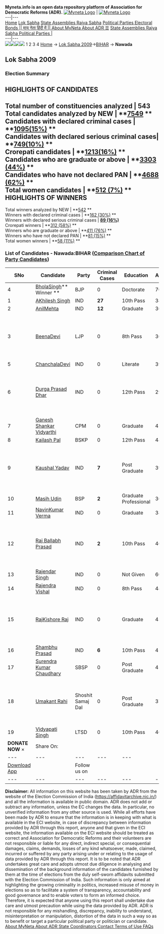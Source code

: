 **Myneta.info is an open data repository platform of Association for Democratic Reforms (ADR).**
[![Myneta Logo](https://www.myneta.info/lib/img/myneta-logo.png)](https://www.myneta.info/) | [![Myneta Logo](https://www.myneta.info/lib/img/adr-logo.png)](https://adrindia.org)  
---|---  
[Home](https://www.myneta.info/) [Lok Sabha](https://www.myneta.info/#ls "Lok Sabha") [ State Assemblies ](https://www.myneta.info/#sa "State Assemblies") [Rajya Sabha](https://www.myneta.info/#rs "Rajya Sabha") [Political Parties ](https://www.myneta.info/party "Political Parties") [ Electoral Bonds ](https://www.myneta.info/electoral_bonds "Electoral Bonds") [ || माय नेता हिंदी में || ](https://translate.google.co.in/translate?prev=hp&hl=en&js=y&u=www.myneta.info&sl=en&tl=hi&history_state0=) [ About MyNeta ](https://adrindia.org/content/about-myneta) [ About ADR ](https://adrindia.org/about-adr/who-we-are) [☰](javascript:void\(0\))
[ State Assemblies ](https://www.myneta.info/#sa "State Assemblies") [ Rajya Sabha ](https://www.myneta.info/#rs "Rajya Sabha") [ Political Parties ](https://www.myneta.info/party "Political Parties")
|   
---|---  
![](https://www.myneta.info/lib/img/banner/banner-1.png)![](https://www.myneta.info/lib/img/banner/banner-2.png)![](https://www.myneta.info/lib/img/banner/banner-3.png)![](https://www.myneta.info/lib/img/banner/banner-4.png)
1  2  3  4 
[Home](https://www.myneta.info/) → [Lok Sabha 2009](https://www.myneta.info/ls2009/)→[BIHAR](https://www.myneta.info/ls2009/index.php?action=show_constituencies&state_id=4) → **Nawada**
### 
## Lok Sabha 2009
###  Election Summary 
HIGHLIGHTS OF CANDIDATES  
---  
Total number of constituencies analyzed |  543   
Total candidates analyzed by NEW | **[7549](https://www.myneta.info/ls2009/index.php?action=summary&subAction=candidates_analyzed&sort=candidate#summary) **  
Candidates with declared criminal cases | **[1095(15%)](https://www.myneta.info/ls2009/index.php?action=summary&subAction=crime&sort=candidate#summary) **  
Candidates with declared serious criminal cases| **[749(10%)](https://www.myneta.info/ls2009/index.php?action=summary&subAction=serious_crime&sort=candidate#summary) **  
Crorepati candidates | **[1213(16%)](https://www.myneta.info/ls2009/index.php?action=summary&subAction=crorepati&sort=candidate#summary) **  
Candidates who are graduate or above | **[3303 (44%)](https://www.myneta.info/ls2009/index.php?action=summary&subAction=education&sort=candidate#summary) **  
Candidates who have not declared PAN | **[4688 (62%)](https://www.myneta.info/ls2009/index.php?action=summary&subAction=without_pan&sort=candidate#summary) **  
Total women candidates | **[512 (7%)](https://www.myneta.info/ls2009/index.php?action=summary&subAction=women_candidate&sort=candidate#summary) **  
HIGHLIGHTS OF WINNERS  
---  
Total winners analyzed by NEW | **[542](https://www.myneta.info/ls2009/index.php?action=summary&subAction=winner_analyzed&sort=candidate#summary) **  
Winners with declared criminal cases | **[162 (30%)](https://www.myneta.info/ls2009/index.php?action=summary&subAction=winner_crime&sort=candidate#summary) **  
Winners with declared serious criminal cases | **[89 (16%)](https://www.myneta.info/ls2009/index.php?action=summary&subAction=winner_serious_crime&sort=candidate#summary)**  
Crorepati winners | **[312 (58%)](https://www.myneta.info/ls2009/index.php?action=summary&subAction=winner_crorepati&sort=candidate#summary) **  
Winners who are graduate or above | **[411 (76%)](https://www.myneta.info/ls2009/index.php?action=summary&subAction=winner_education&sort=candidate#summary) **  
Winners who have not declared PAN | **[81 (15%)](https://www.myneta.info/ls2009/index.php?action=summary&subAction=winner_without_pan&sort=candidate#summary) **  
Total women winners | **[58 (11%)](https://www.myneta.info/ls2009/index.php?action=summary&subAction=winner_women&sort=candidate#summary) **  
### List of Candidates - Nawada:BIHAR ([Comparison Chart of Party Candidates](https://www.myneta.info/ls2009/comparisonchart.php?constituency_id=39))
SNo | Candidate| Party| Criminal Cases| Education| Age| Total Assets| Liabilities  
---|---|---|---|---|---|---|---  
4  | [BholaSingh](https://www.myneta.info/ls2009/candidate.php?candidate_id=1323)** Winner ** | BJP | 0 | Doctorate| 70 | Rs 38,93,000 ~ 38 Lacs+ | Rs 3,60,000 ~ 3 Lacs+  
1  | [AKhilesh Singh](https://www.myneta.info/ls2009/candidate.php?candidate_id=1316) | IND | **27** | 10th Pass| 38 | Rs 7,62,287 ~ 7 Lacs+ | Rs 0 ~   
2  | [AnilMehta](https://www.myneta.info/ls2009/candidate.php?candidate_id=1318) | IND | **12** | Graduate| 36 | Rs 49,31,596 ~ 49 Lacs+ | Rs 2,62,669 ~ 2 Lacs+  
3  | [BeenaDevi](https://www.myneta.info/ls2009/candidate.php?candidate_id=1322) | LJP | 0 | 8th Pass| 36 | ![](https://myneta.info/image_v2.php?myneta_folder=ls2009&candidate_id=1322&col=ta) | ![](https://myneta.info/image_v2.php?myneta_folder=ls2009&candidate_id=1322&col=lia)  
5  | [ChanchalaDevi](https://www.myneta.info/ls2009/candidate.php?candidate_id=1325) | IND | 0 | Literate| 39 | Rs 1,10,050 ~ 1 Lacs+ | Rs 0 ~   
6  | [Durga Prasad Dhar](https://www.myneta.info/ls2009/candidate.php?candidate_id=1327) | IND | 0 | 12th Pass| 29 | ![](https://myneta.info/image_v2.php?myneta_folder=ls2009&candidate_id=1327&col=ta) | ![](https://myneta.info/image_v2.php?myneta_folder=ls2009&candidate_id=1327&col=lia)  
7  | [Ganesh Shankar Vidyarthi](https://www.myneta.info/ls2009/candidate.php?candidate_id=1328) | CPM | 0 | Graduate| 45 | Rs 22,13,057 ~ 22 Lacs+ | Rs 10,00,000 ~ 10 Lacs+  
8  | [Kailash Pal](https://www.myneta.info/ls2009/candidate.php?candidate_id=1329) | BSKP | 0 | 12th Pass| 48 | Rs 1,31,10,000 ~ 1 Crore+ | Rs 2,60,052 ~ 2 Lacs+  
9  | [Kaushal Yadav](https://www.myneta.info/ls2009/candidate.php?candidate_id=1330) | IND | **7** | Post Graduate| 39 | ![](https://myneta.info/image_v2.php?myneta_folder=ls2009&candidate_id=1330&col=ta) | ![](https://myneta.info/image_v2.php?myneta_folder=ls2009&candidate_id=1330&col=lia)  
10  | [Masih Udin](https://www.myneta.info/ls2009/candidate.php?candidate_id=1331) | BSP | **2** | Graduate Professional| 36 | Rs 76,00,000 ~ 76 Lacs+ | Rs 30,000 ~ 30 Thou+  
11  | [NavinKumar Verma](https://www.myneta.info/ls2009/candidate.php?candidate_id=1334) | IND | 0 | Graduate| 38 | Rs 1,47,435 ~ 1 Lacs+ | Rs 18,000 ~ 18 Thou+  
12  | [Raj Ballabh Prasad](https://www.myneta.info/ls2009/candidate.php?candidate_id=1336) | IND | **2** | 10th Pass| 46 | ![](https://myneta.info/image_v2.php?myneta_folder=ls2009&candidate_id=1336&col=ta) | ![](https://myneta.info/image_v2.php?myneta_folder=ls2009&candidate_id=1336&col=lia)  
13  | [Rajendar Singh](https://www.myneta.info/ls2009/candidate.php?candidate_id=1345) | IND | 0 | Not Given| 60 | Rs 20,000 ~ 20 Thou+ | Rs 0 ~   
14  | [Rajendra Vishal](https://www.myneta.info/ls2009/candidate.php?candidate_id=1346) | IND | 0 | 8th Pass| 44 | Rs 8,71,000 ~ 8 Lacs+ | Rs 0 ~   
15  | [RajKishore Raj](https://www.myneta.info/ls2009/candidate.php?candidate_id=1337) | IND | 0 | Graduate| 43 | ![](https://myneta.info/image_v2.php?myneta_folder=ls2009&candidate_id=1337&col=ta) | ![](https://myneta.info/image_v2.php?myneta_folder=ls2009&candidate_id=1337&col=lia)  
16  | [Shambhu Prasad](https://www.myneta.info/ls2009/candidate.php?candidate_id=1338) | IND | **6** | 10th Pass| 41 | Rs 1,50,000 ~ 1 Lacs+ | Rs 0 ~   
17  | [Surendra Kumar Chaudhary](https://www.myneta.info/ls2009/candidate.php?candidate_id=1341) | SBSP | 0 | Post Graduate| 45 | Rs 9,00,000 ~ 9 Lacs+ | Rs 3,00,000 ~ 3 Lacs+  
18  | [Umakant Rahi](https://www.myneta.info/ls2009/candidate.php?candidate_id=1343) | Shoshit Samaj Dal | 0 | Post Graduate| 37 | ![](https://myneta.info/image_v2.php?myneta_folder=ls2009&candidate_id=1343&col=ta) | ![](https://myneta.info/image_v2.php?myneta_folder=ls2009&candidate_id=1343&col=lia)  
19  | [Vidyapati Singh](https://www.myneta.info/ls2009/candidate.php?candidate_id=1344) | LTSD | 0 | 10th Pass| 46 | Rs 89,71,857 ~ 89 Lacs+ | Rs 29,86,423 ~ 29 Lacs+  
|  **DONATE NOW** × |  Share On:  | [](https://api.whatsapp.com/send?text=https%3A%2F%2Fmyneta.info%2Fpunjab2022%2Findex.php%3Faction%3Dshow_constituencies%26state_id%3D19) | [](https://www.facebook.com/sharer/sharer.php?u=https%3A%2F%2Fmyneta.info%2Fpunjab2022%2Findex.php%3Faction%3Dshow_constituencies%26state_id%3D19) | [](https://twitter.com/share?url=https%3A%2F%2Fmyneta.info%2Fpunjab2022%2Findex.php%3Faction%3Dshow_constituencies%26state_id%3D19)  
---|---|---|---|---  
| [ Download App ](https://play.google.com/store/apps/details?id=com.webrosoft.myneta1&pcampaignid=pcampaignidMKT-Other-global-all-co-prtnr-py-PartBadge-Mar2515-1) | [](https://play.google.com/store/apps/details?id=com.webrosoft.myneta1&pcampaignid=pcampaignidMKT-Other-global-all-co-prtnr-py-PartBadge-Mar2515-1) |  Follow us on  | [](https://www.facebook.com/adrindia.org/) | [](https://twitter.com/adrspeaks) | [](https://groups.google.com/g/national-election-watch?hl=en&pli=1) | [](https://www.instagram.com/adrspeaks/) | [](https://www.youtube.com/user/adrspeaks) | [](https://sharechat.com/profile/adrspeaks)  
---|---|---|---|---|---|---|---|---  
**Disclaimer:** All information on this website has been taken by ADR from the website of the Election Commission of India (https://affidavitarchive.nic.in/) and all the information is available in public domain. ADR does not add or subtract any information, unless the EC changes the data. In particular, no unverified information from any other source is used. While all efforts have been made by ADR to ensure that the information is in keeping with what is available in the ECI website, in case of discrepancy between information provided by ADR through this report, anyone and that given in the ECI website, the information available on the ECI website should be treated as correct and Association for Democratic Reforms and their volunteers are not responsible or liable for any direct, indirect special, or consequential damages, claims, demands, losses of any kind whatsoever, made, claimed, incurred or suffered by any party arising under or relating to the usage of data provided by ADR through this report. It is to be noted that ADR undertakes great care and adopts utmost due diligence in analysing and dissemination of the background information of the candidates furnished by them at the time of elections from the duly self-sworn affidavits submitted with the Election Commission of India. Such information is only aimed at highlighting the growing criminality in politics, increased misuse of money in elections so as to facilitate a system of transparency, accountability and good governance and to enable voters to form an informed choice. Therefore, it is expected that anyone using this report shall undertake due care and utmost precaution while using the data provided by ADR. ADR is not responsible for any mishandling, discrepancy, inability to understand, misinterpretation or manipulation, distortion of the data in such a way so as to benefit or target a particular political party or politician or candidate. 
[ About MyNeta ](https://adrindia.org/content/about-myneta) [ About ADR ](https://adrindia.org/about-adr/who-we-are) [ State Coordinators ](https://adrindia.org/about-adr/state-coordinators) [ Contact ](https://adrindia.org/contact-us) [ Terms of Use ](https://adrindia.org/content/adr-terms-use) [ FAQs ](https://adrindia.org/content/faqs)
